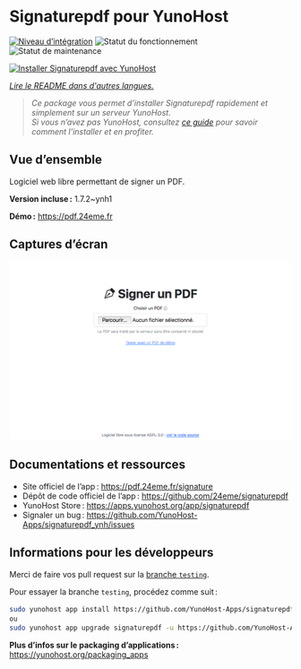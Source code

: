 <!--
Nota bene : ce README est automatiquement généré par <https://github.com/YunoHost/apps/tree/master/tools/readme_generator>
Il NE doit PAS être modifié à la main.
-->

# Signaturepdf pour YunoHost

[![Niveau d’intégration](https://apps.yunohost.org/badge/integration/signaturepdf)](https://ci-apps.yunohost.org/ci/apps/signaturepdf/)
![Statut du fonctionnement](https://apps.yunohost.org/badge/state/signaturepdf)
![Statut de maintenance](https://apps.yunohost.org/badge/maintained/signaturepdf)

[![Installer Signaturepdf avec YunoHost](https://install-app.yunohost.org/install-with-yunohost.svg)](https://install-app.yunohost.org/?app=signaturepdf)

*[Lire le README dans d'autres langues.](./ALL_README.md)*

> *Ce package vous permet d’installer Signaturepdf rapidement et simplement sur un serveur YunoHost.*  
> *Si vous n’avez pas YunoHost, consultez [ce guide](https://yunohost.org/install) pour savoir comment l’installer et en profiter.*

## Vue d’ensemble

Logiciel web libre permettant de signer un PDF.

**Version incluse :** 1.7.2~ynh1

**Démo :** <https://pdf.24eme.fr>

## Captures d’écran

![Capture d’écran de Signaturepdf](./doc/screenshots/screenshot.png)

## Documentations et ressources

- Site officiel de l’app : <https://pdf.24eme.fr/signature>
- Dépôt de code officiel de l’app : <https://github.com/24eme/signaturepdf>
- YunoHost Store : <https://apps.yunohost.org/app/signaturepdf>
- Signaler un bug : <https://github.com/YunoHost-Apps/signaturepdf_ynh/issues>

## Informations pour les développeurs

Merci de faire vos pull request sur la [branche `testing`](https://github.com/YunoHost-Apps/signaturepdf_ynh/tree/testing).

Pour essayer la branche `testing`, procédez comme suit :

```bash
sudo yunohost app install https://github.com/YunoHost-Apps/signaturepdf_ynh/tree/testing --debug
ou
sudo yunohost app upgrade signaturepdf -u https://github.com/YunoHost-Apps/signaturepdf_ynh/tree/testing --debug
```

**Plus d’infos sur le packaging d’applications :** <https://yunohost.org/packaging_apps>
